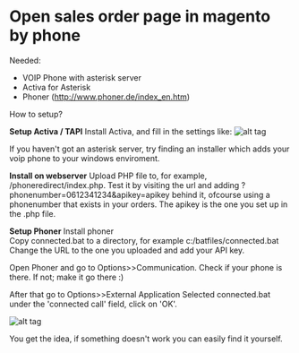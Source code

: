 # Open sales order page in magento by phone

Needed:
- VOIP Phone with asterisk server
- Activa for Asterisk 
- Phoner (http://www.phoner.de/index_en.htm)

How to setup?

**Setup Activa / TAPI**
Install Activa, and fill in the settings like:
![alt tag](https://i.gyazo.com/164a57c8f2123a9a69edd1204724f24f.png)

If you haven't got an asterisk server, try finding an installer which adds your voip phone to your windows enviroment.

**Install on webserver**
Upload PHP file to, for example, /phoneredirect/index.php.
Test it by visiting the url and adding ?phonenumber=0612341234&apikey=apikey behind it, ofcourse using a phonenumber that exists in your orders. The apikey is the one you set up in the .php file.

**Setup Phoner**
Install phoner  
Copy connected.bat to a directory, for example c:/batfiles/connected.bat
Change the URL to the one you uploaded and add your API key.

Open Phoner and go to Options>>Communication.
Check if your phone is there. If not; make it go there :)

After that go to Options>>External Application
Selected connected.bat under the 'connected call' field, click on 'OK'.

![alt tag](https://i.gyazo.com/600784d9e45789d2d849ef41a6e815ca.png)

You get the idea, if something doesn't work you can easily find it yourself.




